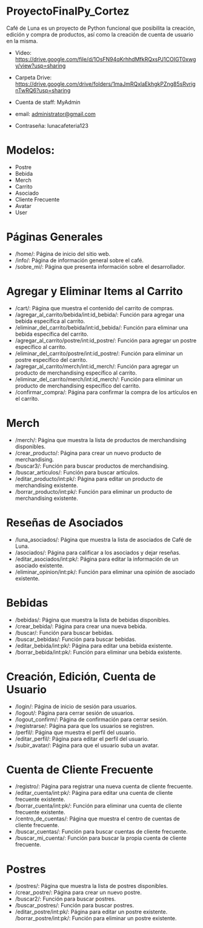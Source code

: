 # ProyectoFinalPy_Cortez
Café de Luna es un proyecto de Python funcional que posibilita la creación, edición y compra de productos, así como la creación de cuenta de usuario en la misma.
* Video: https://drive.google.com/file/d/1OsFN94qKrhhdMfkRQxsPJ1COIGT0xwgy/view?usp=sharing
* Carpeta Drive: https://drive.google.com/drive/folders/1maJmRQxlaEkhgkPZng85sRvrignTwRQ6?usp=sharing

* Cuenta de staff: MyAdmin
* email: administrator@gmail.com
* Contraseña: lunacafeteria123


# Modelos:
* Postre
* Bebida
* Merch
* Carrito
* Asociado
* Cliente Frecuente
* Avatar
* User
  
# Páginas Generales
* /home/: Página de inicio del sitio web.
* /info/: Página de información general sobre el café.
* /sobre_mi/: Página que presenta información sobre el desarrollador.

# Agregar y Eliminar Items al Carrito
* /cart/: Página que muestra el contenido del carrito de compras.
* /agregar_al_carrito/bebida/int:id_bebida/: Función para agregar una bebida específica al carrito.
* /eliminar_del_carrito/bebida/int:id_bebida/: Función para eliminar una bebida específica del carrito.
* /agregar_al_carrito/postre/int:id_postre/: Función para agregar un postre específico al carrito.
* /eliminar_del_carrito/postre/int:id_postre/: Función para eliminar un postre específico del carrito.
* /agregar_al_carrito/merch/int:id_merch/: Función para agregar un producto de merchandising específico al carrito.
* /eliminar_del_carrito/merch/int:id_merch/: Función para eliminar un producto de merchandising específico del carrito.
* /confirmar_compra/: Página para confirmar la compra de los artículos en el carrito.

# Merch
* /merch/: Página que muestra la lista de productos de merchandising disponibles.
* /crear_producto/: Página para crear un nuevo producto de merchandising.
* /buscar3/: Función para buscar productos de merchandising.
* /buscar_articulos/: Función para buscar artículos.
* /editar_producto/int:pk/: Página para editar un producto de merchandising existente.
* /borrar_producto/int:pk/: Función para eliminar un producto de merchandising existente.
  
# Reseñas de Asociados
* /luna_asociados/: Página que muestra la lista de asociados de Café de Luna.
* /asociados/: Página para calificar a los asociados y dejar reseñas.
* /editar_asociados/int:pk/: Página para editar la información de un asociado existente.
* /eliminar_opinion/int:pk/: Función para eliminar una opinión de asociado existente.

# Bebidas
* /bebidas/: Página que muestra la lista de bebidas disponibles.
* /crear_bebida/: Página para crear una nueva bebida.
* /buscar/: Función para buscar bebidas.
* /buscar_bebidas/: Función para buscar bebidas.
* /editar_bebida/int:pk/: Página para editar una bebida existente.
* /borrar_bebida/int:pk/: Función para eliminar una bebida existente.

# Creación, Edición, Cuenta de Usuario
* /login/: Página de inicio de sesión para usuarios.
* /logout/: Página para cerrar sesión de usuarios.
* /logout_confirm/: Página de confirmación para cerrar sesión.
* /registrarse/: Página para que los usuarios se registren.
* /perfil/: Página que muestra el perfil del usuario.
* /editar_perfil/: Página para editar el perfil del usuario.
* /subir_avatar/: Página para que el usuario suba un avatar.

# Cuenta de Cliente Frecuente
* /registro/: Página para registrar una nueva cuenta de cliente frecuente.
* /editar_cuenta/int:pk/: Página para editar una cuenta de cliente frecuente existente.
* /borrar_cuenta/int:pk/: Función para eliminar una cuenta de cliente frecuente existente.
* /centro_de_cuentas/: Página que muestra el centro de cuentas de cliente frecuente.
* /buscar_cuentas/: Función para buscar cuentas de cliente frecuente.
* /buscar_mi_cuenta/: Función para buscar la propia cuenta de cliente frecuente.

# Postres
* /postres/: Página que muestra la lista de postres disponibles.
* /crear_postre/: Página para crear un nuevo postre.
* /buscar2/: Función para buscar postres.
* /buscar_postres/: Función para buscar postres.
* /editar_postre/int:pk/: Página para editar un postre existente.
/borrar_postre/int:pk/: Función para eliminar un postre existente.
